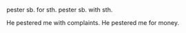 
pester sb. for sth.
pester sb. with sth.

He pestered me with complaints.
He pestered me for money.